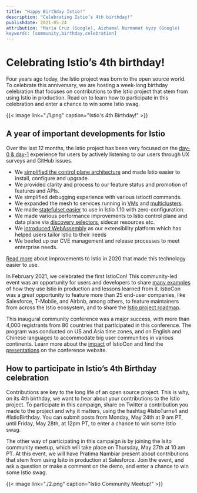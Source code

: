 ```yaml
---
title: "Happy Birthday Istio!"
description: "Celebrating Istio’s 4th birthday!"
publishdate: 2021-05-24
attribution: "Maria Cruz (Google), Aizhamal Nurmamat kyzy (Google)
keywords: [community,birthday,celebration]
---
```


# Celebrating Istio’s 4th birthday! 

Four years ago today, the Istio project was born to the open source world. To celebrate this anniversary,
we are hosting a week-long birthday celebration  that focuses on contributions to the Istio project that
stem from using Istio in production. Read on to learn how to participate in this celebration  and enter a
chance to win some Istio swag.

{{< image link="./1.png" caption="Istio's 4th Birthday!" >}}


## A year of important developments for Istio

Over the last 12 months, the Istio project has been very focused on the [day-0 
& day-1](https://dzone.com/articles/defining-day-2-operations) experience for
users by actively listening to our users through UX surveys and GitHub issues.  

- We [simplified the control plane architecture](https://istio.io/latest/blog/2020/istiod/) and
   made Istio easier to install, configure and upgrade.
- We provided clarity and process to our feature status and promotion of features and APIs.
- We simplified debugging experience with various istioctl commands.
- We expanded the mesh to services running in [VMs](https://istio.io/latest/news/releases/1.9.x/announcing-1.9/#virtual-machine-integration-beta) 
    and [multiclusters](https://istio.io/latest/docs/setup/install/multicluster/).
- We made [statefulset easier](https://istio.io/latest/blog/2021/statefulsets-made-easier/) to use in Istio 1.10 with zero-configuration.
- We made various performance improvements to Istio control plane and data plane via [discovery selectors](https://istio.io/latest/blog/2021/discovery-selectors/),
    sidecar resources etc.
- We [introduced WebAssembly](https://istio.io/latest/blog/2021/wasm-progress/) as our extensibility platform which has helped users tailor Istio to their needs
- We beefed up our CVE management and release processes to meet enterprise needs.

[Read more](https://istio.io/latest/blog/2020/tradewinds-2020/) about improvements to
Istio in 2020 that made this technology easier to use. 

In February 2021, we celebrated the first IstioCon! This community-led event was an opportunity
for users and developers to share [many examples](https://www.youtube.com/playlist?list=PL7wB27eZmdffS-g_xh7X-b0echc_XZMKV)
of how they use Istio in production and lessons
learned from it. IstioCon was a great opportunity to feature more than 25 end-user companies,
like Salesforce, T-Mobile, and Airbnb, among others, to feature maintainers from across the Istio
ecosystem, and to share the [Istio project roadmap](https://www.youtube.com/watch?v=WmjTeN-jtdY).

This inaugural community conference was a major success, with more than 4,000 registrants from 80
countries that participated in this conference. The program was conducted on US and Asia time zones,
and on English and Chinese languages to accommodate big user communities in various continents.
Learn more about the [impact](https://events.istio.io/istiocon-2021/slides/IstioCon2021-Report.pdf)
of IstioCon and find the [presentations](https://events.istio.io/istiocon-2021/sessions/) on
the conference website.

## How to participate in Istio’s 4th Birthday celebration

Contributions are key to the long life of an open source project. This is why, on its 4th birthday,
we want to hear about your contributions to the Istio project. To participate in this campaign,
share on Twitter a contribution you made to the project and why it matters, using the hashtag
#IstioTurns4 and #IstioBirthday. You can submit posts from Monday, May 24th at 9 am PT, until
Friday, May 28th, at 12pm PT, to enter a chance to win some Istio swag. 

The other way of participating in this campaign is by joining the Isito community meetup, which
will take place on Thursday, May 27th at 10 am PT. At this event, we will have Pratima Nambiar
present about contributions that stem from using Isito in production at Salesforce. Join the event,
and ask a question or make a comment on the demo, and enter a chance to win some Istio swag.

{{< image link="./2.png" caption="Istio Community Meetup!" >}}
